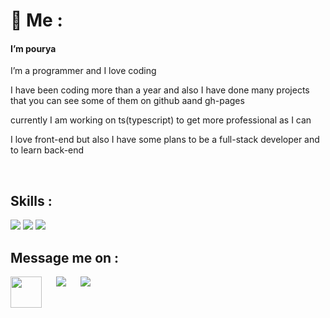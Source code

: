 <h1>👋 Me : </h1>
<h4>I’m pourya</h4 >
<p>I’m a programmer and I love coding</p>
<p>I have been coding more than a year and also I have done many projects that you can see some of them on github aand gh-pages</p>
<p>currently I am working on ts(typescript) to get more professional as I can </p>
<p>I love front-end but also I have some plans to be a full-stack developer and to learn back-end</p>
<br/>

<h2>Skills : </h2>
<img src="https://skillicons.dev/icons?i=html,css,bootstrap,sass,js" />
<img src="https://skillicons.dev/icons?i=react,redux,nextjs,ts,py" />
<img src="https://skillicons.dev/icons?i=git,github" />
<br/>


<h2>Message me on : </h2> 
<a href='https://t.me/Better_ring_fring'>
  <img align='left' style='height:50px;' src="https://upload.wikimedia.org/wikipedia/commons/thumb/8/82/Telegram_logo.svg/512px-Telegram_logo.svg.png?20220101141644" />
</a>
<a href='https://discordapp.com/users/837373420764790856'>
  <img align='left' style='margin-left:20px;' src="https://skillicons.dev/icons?i=discord" />
</a>
<a href='https://www.instagram.com/p0ry_85/'>
  <img align='left' style='margin-left:20px;' src="https://skillicons.dev/icons?i=instagram" />
</a>
